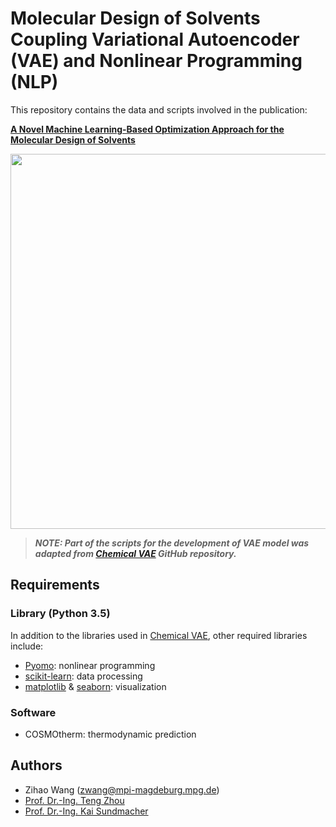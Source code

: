# Molecular Design of Solvents Coupling Variational Autoencoder (VAE) and Nonlinear Programming (NLP)


This repository contains the data and scripts involved in the publication:

**[A Novel Machine Learning-Based Optimization Approach for the Molecular Design of Solvents](https://doi.org/10.1016/B978-0-323-95879-0.50247-2)**

<img src="https://github.com/zwang1995/solvent-VAE-NLP/blob/main/solvent-VAE-NLP.png" width="600">

> ***NOTE: Part of the scripts for the development of VAE model was adapted from [Chemical VAE](https://github.com/aspuru-guzik-group/chemical_vae) GitHub repository.***

## Requirements 
### Library (Python 3.5)
In addition to the libraries used in [Chemical VAE](https://github.com/aspuru-guzik-group/chemical_vae), other required libraries include:
* [Pyomo](http://www.pyomo.org/): nonlinear programming
* [scikit-learn](https://scikit-learn.org/stable/): data processing
* [matplotlib](https://matplotlib.org/) & [seaborn](https://seaborn.pydata.org/): visualization
### Software
* COSMOtherm: thermodynamic prediction

## Authors
* Zihao Wang (zwang@mpi-magdeburg.mpg.de)
* [Prof. Dr.-Ing. Teng Zhou](https://facultyprofiles.hkust-gz.edu.cn/faculty-personal-page/ZHOU-Teng/tengzhou)
* [Prof. Dr.-Ing. Kai Sundmacher](https://www.mpi-magdeburg.mpg.de/person/24754/16345)
